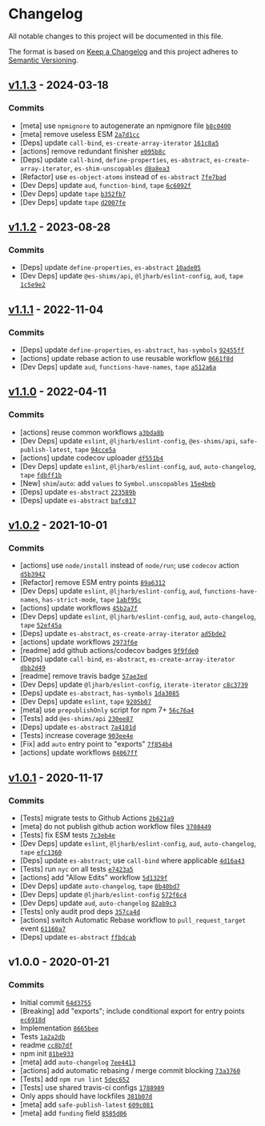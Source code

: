 # Changelog

All notable changes to this project will be documented in this file.

The format is based on [Keep a Changelog](https://keepachangelog.com/en/1.0.0/)
and this project adheres to [Semantic Versioning](https://semver.org/spec/v2.0.0.html).

## [v1.1.3](https://github.com/es-shims/Array.prototype.values/compare/v1.1.2...v1.1.3) - 2024-03-18

### Commits

- [meta] use `npmignore` to autogenerate an npmignore file [`b8c0400`](https://github.com/es-shims/Array.prototype.values/commit/b8c04009724772c253f066f6149444f8be54825e)
- [meta] remove useless ESM [`2a7d1cc`](https://github.com/es-shims/Array.prototype.values/commit/2a7d1cc9155ef5bdf31e2fee90e094afa5bf6b5c)
- [Deps] update `call-bind`, `es-create-array-iterator` [`161c8a5`](https://github.com/es-shims/Array.prototype.values/commit/161c8a5d780d6cec1dbd2cb7bb1d032e950458de)
- [actions] remove redundant finisher [`e095b8c`](https://github.com/es-shims/Array.prototype.values/commit/e095b8c752ad2761186d9f28c9b77af8dc7e1569)
- [Deps] update `call-bind`, `define-properties`, `es-abstract`, `es-create-array-iterator`, `es-shim-unscopables` [`d8a8ea3`](https://github.com/es-shims/Array.prototype.values/commit/d8a8ea385fc78847af8c8bac7ded17ad1ae11e4d)
- [Refactor] use `es-object-atoms` instead of `es-abstract` [`7fe7bad`](https://github.com/es-shims/Array.prototype.values/commit/7fe7bad4ce4dd7f9814f1c13de4cd3308ce9855b)
- [Dev Deps] update `aud`, `function-bind`, `tape` [`6c6092f`](https://github.com/es-shims/Array.prototype.values/commit/6c6092f78c0150d2bd3967fd44ec780e7012a7fe)
- [Dev Deps] update `tape` [`b352fb7`](https://github.com/es-shims/Array.prototype.values/commit/b352fb72163b6d70448e6ec181b32f76eda81f50)
- [Dev Deps] update `tape` [`d2007fe`](https://github.com/es-shims/Array.prototype.values/commit/d2007fe9d371e1ddd5c6a4c7cb4749eb111b6a51)

## [v1.1.2](https://github.com/es-shims/Array.prototype.values/compare/v1.1.1...v1.1.2) - 2023-08-28

### Commits

- [Deps] update `define-properties`, `es-abstract` [`10ade05`](https://github.com/es-shims/Array.prototype.values/commit/10ade0544a53d76847a7f181e685dd748a7e4edb)
- [Dev Deps] update `@es-shims/api`, `@ljharb/eslint-config`, `aud`, `tape` [`1c5e9e2`](https://github.com/es-shims/Array.prototype.values/commit/1c5e9e2ae3e4cb3fd40d7bbf39861a643702bcb4)

## [v1.1.1](https://github.com/es-shims/Array.prototype.values/compare/v1.1.0...v1.1.1) - 2022-11-04

### Commits

- [Deps] update `define-properties`, `es-abstract`, `has-symbols` [`92455ff`](https://github.com/es-shims/Array.prototype.values/commit/92455ff475c387b4f81592de5c9abaf8a58accff)
- [actions] update rebase action to use reusable workflow [`0661f8d`](https://github.com/es-shims/Array.prototype.values/commit/0661f8dbe8b9dd106c3eb7dd7a9060c445e135d5)
- [Dev Deps] update `aud`, `functions-have-names`, `tape` [`a512a6a`](https://github.com/es-shims/Array.prototype.values/commit/a512a6a8628e3bc6cd3d87c171074ec39407440e)

## [v1.1.0](https://github.com/es-shims/Array.prototype.values/compare/v1.0.2...v1.1.0) - 2022-04-11

### Commits

- [actions] reuse common workflows [`a3bda8b`](https://github.com/es-shims/Array.prototype.values/commit/a3bda8ba79edd9d0f8bc8eb17f3f2313b65cdb62)
- [Dev Deps] update `eslint`, `@ljharb/eslint-config`, `@es-shims/api`, `safe-publish-latest`, `tape` [`94cce5a`](https://github.com/es-shims/Array.prototype.values/commit/94cce5a30bc55102d8fe2c316805932798c20f78)
- [actions] update codecov uploader [`df551b4`](https://github.com/es-shims/Array.prototype.values/commit/df551b41c28523f3f4818e6b18a3b9b1f7a2c5be)
- [Dev Deps] update `eslint`, `@ljharb/eslint-config`, `aud`, `auto-changelog`, `tape` [`fdbff1b`](https://github.com/es-shims/Array.prototype.values/commit/fdbff1b7ce8e191fe5505261d1174879c053e724)
- [New] `shim`/`auto`: add `values` to `Symbol.unscopables` [`15e4beb`](https://github.com/es-shims/Array.prototype.values/commit/15e4beb96208a02097df86a72569de90dc3824d0)
- [Deps] update `es-abstract` [`223589b`](https://github.com/es-shims/Array.prototype.values/commit/223589ba4995ddbc01dacb75d9de7974ec7ca141)
- [Deps] update `es-abstract` [`bafc817`](https://github.com/es-shims/Array.prototype.values/commit/bafc8172f6db7af78d8d90d93ae85f9ee13c9c93)

## [v1.0.2](https://github.com/es-shims/Array.prototype.values/compare/v1.0.1...v1.0.2) - 2021-10-01

### Commits

- [actions] use `node/install` instead of `node/run`; use `codecov` action [`d5b3942`](https://github.com/es-shims/Array.prototype.values/commit/d5b3942ee699613e322c2f5c40835066b8b74d1a)
- [Refactor] remove ESM entry points [`89a6312`](https://github.com/es-shims/Array.prototype.values/commit/89a631267000d21b4ee65c40c33c3cbef9896c51)
- [Dev Deps] update `eslint`, `@ljharb/eslint-config`, `aud`, `functions-have-names`, `has-strict-mode`, `tape` [`1abf95c`](https://github.com/es-shims/Array.prototype.values/commit/1abf95ca3bc45d2bdaeedaf88efed235d3d1fded)
- [actions] update workflows [`45b2a7f`](https://github.com/es-shims/Array.prototype.values/commit/45b2a7f9796c9fecd84ae6b4864b2394aa4894e4)
- [Dev Deps] update `eslint`, `@ljharb/eslint-config`, `aud`, `auto-changelog`, `tape` [`52ef45a`](https://github.com/es-shims/Array.prototype.values/commit/52ef45aaa08a701298b4fef7610610d6f4ecebd3)
- [Deps] update `es-abstract`, `es-create-array-iterator` [`ad5bde2`](https://github.com/es-shims/Array.prototype.values/commit/ad5bde24bba96c99408bbeb7a673a5967e80f0ec)
- [actions] update workflows [`2973f6e`](https://github.com/es-shims/Array.prototype.values/commit/2973f6e0ebbb01630093f6ff9cf2327e5656368e)
- [readme] add github actions/codecov badges [`9f9fde0`](https://github.com/es-shims/Array.prototype.values/commit/9f9fde06d623d8d69ce896ab2941bf2a9006b1e3)
- [Deps] update `call-bind`, `es-abstract`, `es-create-array-iterator` [`dbb2d49`](https://github.com/es-shims/Array.prototype.values/commit/dbb2d49caf35ab917e924ebe6dfc96b32d262d3f)
- [readme] remove travis badge [`57ae3ed`](https://github.com/es-shims/Array.prototype.values/commit/57ae3ed39a670a1140fe81a04a0822e06079ebb7)
- [Dev Deps] update `@ljharb/eslint-config`, `iterate-iterator` [`c8c3739`](https://github.com/es-shims/Array.prototype.values/commit/c8c37397051c8e40c308b3417eaef1bff0abf584)
- [Deps] update `es-abstract`, `has-symbols` [`1da3085`](https://github.com/es-shims/Array.prototype.values/commit/1da30856a04a9872c8abb26408f0f97af41913e3)
- [Dev Deps] update `eslint`, `tape` [`9205b07`](https://github.com/es-shims/Array.prototype.values/commit/9205b075a1bb2b8641c3a8bc4659d0da33ebe23f)
- [meta] use `prepublishOnly` script for npm 7+ [`56c76a4`](https://github.com/es-shims/Array.prototype.values/commit/56c76a4b806b5170b6aac644fa24d351be3f15e6)
- [Tests] add `@es-shims/api` [`230ee87`](https://github.com/es-shims/Array.prototype.values/commit/230ee87e95fa013f2bf2e4c7e6e1e3076b349da6)
- [Deps] update `es-abstract` [`7a4101d`](https://github.com/es-shims/Array.prototype.values/commit/7a4101df992b48280d9bab1d7d4ccf9969ede2e8)
- [Tests] increase coverage [`903ee4e`](https://github.com/es-shims/Array.prototype.values/commit/903ee4e4c920df9e346f268869056ae0d421c1ad)
- [Fix] add `auto` entry point to "exports" [`7f854b4`](https://github.com/es-shims/Array.prototype.values/commit/7f854b46202b606f83c20eb8cb234c6989f5b50e)
- [actions] update workflows [`04067ff`](https://github.com/es-shims/Array.prototype.values/commit/04067ff316c69987774d88e29f2a7341f1121623)

## [v1.0.1](https://github.com/es-shims/Array.prototype.values/compare/v1.0.0...v1.0.1) - 2020-11-17

### Commits

- [Tests] migrate tests to Github Actions [`2b621a9`](https://github.com/es-shims/Array.prototype.values/commit/2b621a9d75fefab2fee196d06ac3dca5ccb1502a)
- [meta] do not publish github action workflow files [`3708449`](https://github.com/es-shims/Array.prototype.values/commit/370844950737af4dccdf86617461c5adc082f3e2)
- [Tests] fix ESM tests [`7c3eb4e`](https://github.com/es-shims/Array.prototype.values/commit/7c3eb4e11c2bab5f629b7001d28966c0a3d98785)
- [Dev Deps] update `eslint`, `@ljharb/eslint-config`, `aud`, `auto-changelog`, `tape` [`efc1360`](https://github.com/es-shims/Array.prototype.values/commit/efc1360a65f2b238d6117ac6a5be9f0ca3645b6f)
- [Deps] update `es-abstract`; use `call-bind` where applicable [`4d16a43`](https://github.com/es-shims/Array.prototype.values/commit/4d16a43ace11c59bd555a25e0ef58517cf7edf00)
- [Tests] run `nyc` on all tests [`e7423a5`](https://github.com/es-shims/Array.prototype.values/commit/e7423a59405bf35aadd80f4c049dd61989057862)
- [actions] add "Allow Edits" workflow [`5d1329f`](https://github.com/es-shims/Array.prototype.values/commit/5d1329f7e619f2c430c2266fcb1b3ac7efb6d880)
- [Dev Deps] update `auto-changelog`, `tape` [`0b40bd7`](https://github.com/es-shims/Array.prototype.values/commit/0b40bd73ec6a78f927862261eea253b1dafb3d93)
- [Dev Deps] update `@ljharb/eslint-config` [`572f6c4`](https://github.com/es-shims/Array.prototype.values/commit/572f6c43372708ea66333b69e34e8103204d025c)
- [Dev Deps] update `aud`, `auto-changelog` [`82ab9c3`](https://github.com/es-shims/Array.prototype.values/commit/82ab9c3646c01ba87e7477f47938a5568f88c03c)
- [Tests] only audit prod deps [`357ca4d`](https://github.com/es-shims/Array.prototype.values/commit/357ca4de45e92f2322e60814c190397b768dfe17)
- [actions] switch Automatic Rebase workflow to `pull_request_target` event [`61160a7`](https://github.com/es-shims/Array.prototype.values/commit/61160a72d132876008d68b5a7008037bc2aa65e8)
- [Deps] update `es-abstract` [`ffbdcab`](https://github.com/es-shims/Array.prototype.values/commit/ffbdcab964c8687146fa406b8f9e9a26c47df910)

## v1.0.0 - 2020-01-21

### Commits

- Initial commit [`64d3755`](https://github.com/es-shims/Array.prototype.values/commit/64d3755b1553c2809300f92aff50c4b06efb441f)
- [Breaking] add "exports"; include conditional export for entry points [`ec6918d`](https://github.com/es-shims/Array.prototype.values/commit/ec6918dd99e2e10544c79942fdd35b44a42616df)
- Implementation [`8665bee`](https://github.com/es-shims/Array.prototype.values/commit/8665bee1727637421a172c5c036e61360fd2957c)
- Tests [`1a2a2db`](https://github.com/es-shims/Array.prototype.values/commit/1a2a2db007e00851dfc47fb82b66d1d818ac64cc)
- readme [`cc8b7df`](https://github.com/es-shims/Array.prototype.values/commit/cc8b7df711cd9d138bc4323461c67cfd3aabcdb4)
- npm init [`81be933`](https://github.com/es-shims/Array.prototype.values/commit/81be933a6b214895c373c02017a20b1bbfda76cd)
- [meta] add `auto-changelog` [`7ee4413`](https://github.com/es-shims/Array.prototype.values/commit/7ee44139ed943e769348785a9d806ca2f62a603b)
- [actions] add automatic rebasing / merge commit blocking [`73a3760`](https://github.com/es-shims/Array.prototype.values/commit/73a3760e7d8c4246b97b145673c3a3c7138ff464)
- [Tests] add `npm run lint` [`5dec652`](https://github.com/es-shims/Array.prototype.values/commit/5dec6523e4ed94f10390abfdd3965ad48a089e8f)
- [Tests] use shared travis-ci configs [`1788989`](https://github.com/es-shims/Array.prototype.values/commit/1788989f13f31a74453898f8860f72374c1df9b2)
- Only apps should have lockfiles [`381b07d`](https://github.com/es-shims/Array.prototype.values/commit/381b07d3a00727d0809e0a8a03b64b012c3dacaf)
- [meta] add `safe-publish-latest` [`609c081`](https://github.com/es-shims/Array.prototype.values/commit/609c081f89712f2dfb29a8697d66d801db649811)
- [meta] add `funding` field [`8585d06`](https://github.com/es-shims/Array.prototype.values/commit/8585d066ed17851a8999f8c366e0b2a6431e6982)
